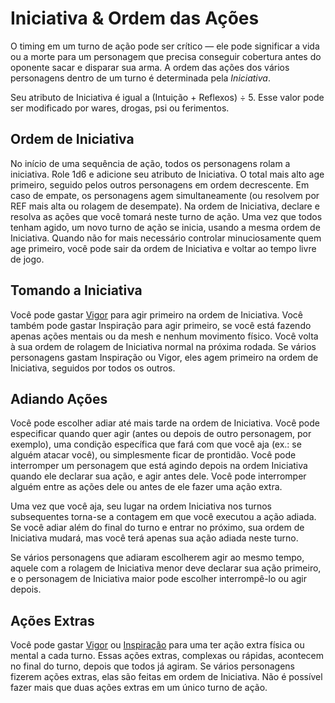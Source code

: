 # Iniciativa & Ordem das Ações

O timing em um turno de ação pode ser crítico — ele pode significar a vida ou a morte para um personagem que precisa conseguir cobertura antes do oponente sacar e disparar sua arma. A ordem das ações dos vários personagens dentro de um turno é determinada pela _Iniciativa_.

Seu atributo de Iniciativa é igual a (Intuição + Reflexos) ÷ 5. Esse valor pode ser modificado por wares, drogas, psi ou ferimentos.

## Ordem de Iniciativa

No início de uma sequência de ação, todos os personagens rolam a iniciativa. Role 1d6 e adicione seu atributo de Iniciativa. O total mais alto age primeiro, seguido pelos outros personagens em ordem decrescente. Em caso de empate, os personagens agem simultaneamente (ou resolvem por REF mais alta ou rolagem de desempate). Na ordem de Iniciativa, declare e resolva as ações que você tomará neste turno de ação. Uma vez que todos tenham agido, um novo turno de ação se inicia, usando a mesma ordem de Iniciativa. Quando não for mais necessário controlar minuciosamente quem age primeiro, você pode sair da ordem de Iniciativa e voltar ao tempo livre de jogo.

## Tomando a Iniciativa

Você pode gastar [Vigor](05-pools.md#vigor) para agir primeiro na ordem de Iniciativa. Você também pode gastar Inspiração para agir primeiro, se você está fazendo apenas ações mentais ou da mesh e nenhum movimento físico. Você volta à sua ordem de rolagem de Iniciativa normal na próxima rodada. Se vários personagens gastam Inspiração ou Vigor, eles agem primeiro na ordem de Iniciativa, seguidos por todos os outros.

## Adiando Ações

Você pode escolher adiar até mais tarde na ordem de Iniciativa. Você pode especificar quando quer agir (antes ou depois de outro personagem, por exemplo), uma condição específica que fará com que você aja (ex.: se alguém atacar você), ou simplesmente ficar de prontidão. Você pode interromper um personagem que está agindo depois na ordem Iniciativa quando ele declarar sua ação, e agir antes dele. Você pode interromper alguém entre as ações dele ou antes de ele fazer uma ação extra.

Uma vez que você aja, seu lugar na ordem Iniciativa nos turnos subsequentes torna-se a contagem em que você executou a ação adiada. Se você adiar além do final do turno e entrar no próximo, sua ordem de Iniciativa mudará, mas você terá apenas sua ação adiada neste turno.

Se vários personagens que adiaram escolherem agir ao mesmo tempo, aquele com a rolagem de Iniciativa menor deve declarar sua ação primeiro, e o personagem de Iniciativa maior pode escolher interrompê-lo ou agir depois.

## Ações Extras

Você pode gastar [Vigor](05-pools.md#vigor) ou [Inspiração](05-pools.md#inspiração) para uma ter ação extra física ou mental a cada turno. Essas ações extras, complexas ou rápidas, acontecem no final do turno, depois que todos já agiram. Se vários personagens fizerem ações extras, elas são feitas em ordem de Iniciativa. Não é possível fazer mais que duas ações extras em um único turno de ação.
